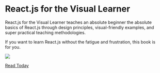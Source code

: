 # React.js for the Visual Learner

React.js for the Visual Learner teaches an absolute beginner the absolute basics of React.js through design principles, visual-friendly examples, and super practical teaching methodologies.

If you want to learn React.js without the fatigue and frustration, this book is for you.

![](https://s3-us-west-2.amazonaws.com/s.cdpn.io/827672/Cover.jpg)

[Read Today](https://leanpub.com/reactjsforthevisuallearner)

